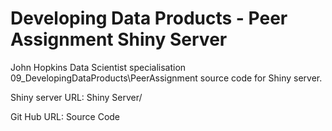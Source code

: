 Developing Data Products - Peer Assignment Shiny Server
========================

John Hopkins Data Scientist specialisation 09_DevelopingDataProducts\PeerAssignment source code for Shiny server.
<p/>
Shiny server URL: <a ref='https://trevorbkelley.shinyapps.io/PeerAssessment_A_Shiny/'>Shiny Server/</a>
<p/>
Git Hub URL: <a ref='https://github.com/TBKelley/DevelopingDataProducts'>Source Code</a>
<p/>
